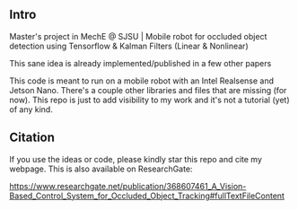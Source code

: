 ## Intro
Master's project in MechE @ SJSU | Mobile robot for occluded object detection using Tensorflow &amp; Kalman Filters (Linear & Nonlinear)

This sane idea is already implemented/published in a few other papers

This code is meant to run on a mobile robot with an Intel Realsense and Jetson Nano. There's a couple other libraries and files that are missing (for now). This repo is just to add visibility to my work and it's not a tutorial (yet) of any kind.

## Citation
If you use the ideas or code, please kindly star this repo and cite my webpage. This is also available on ResearchGate: 

https://www.researchgate.net/publication/368607461_A_Vision-Based_Control_System_for_Occluded_Object_Tracking#fullTextFileContent
